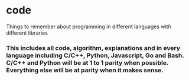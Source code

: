 # code
Things to remember about programming in different languages with different libraries

### This includes all code, algorithm, explanations and in every language including C/C++, Python, Javascript, Go and Bash.  C/C++ and Python will be at 1 to 1 parity when possible.  Everything else will be at parity when it makes sense.
